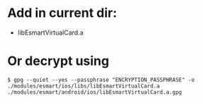 # Add in current dir:

- libEsmartVirtualCard.a

# Or decrypt using

```shell
$ gpg --quiet --yes --passphrase "ENCRYPTION_PASSPHRASE" -o ./modules/esmart/ios/libs/libEsmartVirtualCard.a ./modules/esmart/android/ios/libEsmartVirtualCard.a.gpg
```